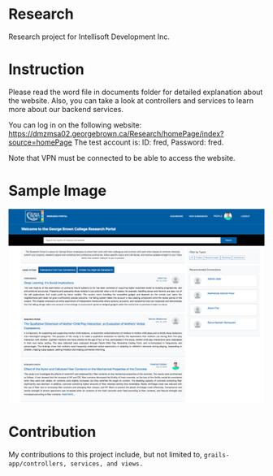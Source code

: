 # Research
Research project for Intellisoft Development Inc.

# Instruction
Please read the word file in documents folder for detailed explanation about the website.
Also, you can take a look at controllers and services to learn more about our backend services.

You can log in on the following website: https://dmzmsa02.georgebrown.ca/Research/homePage/index?source=homePage 
The test account is: ID: fred, Password: fred.

Note that VPN must be connected to be able to access the website.

# Sample Image
![Research homepage index](https://github.com/julielee9067/Research/blob/master/web-app/images/ResearchIndex.png)

# Contribution
My contributions to this project include, but not limited to, ```grails-app/controllers, services, and views.```

